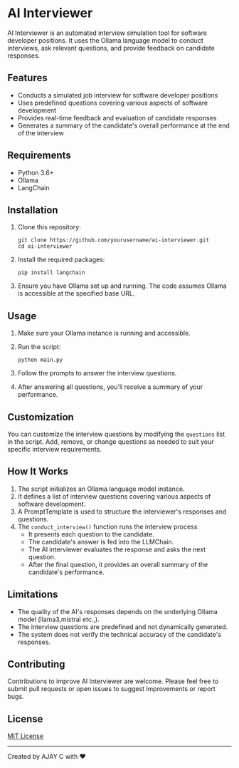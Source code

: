 # AI Interviewer

AI Interviewer is an automated interview simulation tool for software developer positions. It uses the Ollama language model to conduct interviews, ask relevant questions, and provide feedback on candidate responses.

## Features

- Conducts a simulated job interview for software developer positions
- Uses predefined questions covering various aspects of software development
- Provides real-time feedback and evaluation of candidate responses
- Generates a summary of the candidate's overall performance at the end of the interview

## Requirements

- Python 3.6+
- Ollama
- LangChain

## Installation

1. Clone this repository:
   ```
   git clone https://github.com/yourusername/ai-interviewer.git
   cd ai-interviewer
   ```

2. Install the required packages:
   ```
   pip install langchain
   ```

3. Ensure you have Ollama set up and running. The code assumes Ollama is accessible at the specified base URL.

## Usage

1. Make sure your Ollama instance is running and accessible.

2. Run the script:
   ```
   python main.py
   ```

3. Follow the prompts to answer the interview questions.

4. After answering all questions, you'll receive a summary of your performance.

## Customization

You can customize the interview questions by modifying the `questions` list in the script. Add, remove, or change questions as needed to suit your specific interview requirements.

## How It Works

1. The script initializes an Ollama language model instance.
2. It defines a list of interview questions covering various aspects of software development.
3. A PromptTemplate is used to structure the interviewer's responses and questions.
4. The `conduct_interview()` function runs the interview process:
   - It presents each question to the candidate.
   - The candidate's answer is fed into the LLMChain.
   - The AI interviewer evaluates the response and asks the next question.
   - After the final question, it provides an overall summary of the candidate's performance.

## Limitations

- The quality of the AI's responses depends on the underlying Ollama model (llama3,mistral etc.,).
- The interview questions are predefined and not dynamically generated.
- The system does not verify the technical accuracy of the candidate's responses.

## Contributing

Contributions to improve AI Interviewer are welcome. Please feel free to submit pull requests or open issues to suggest improvements or report bugs.

## License

[MIT License](LICENSE)

---

Created by AJAY C with ❤️
